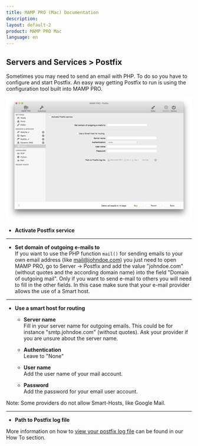 ```yaml
---
title: MAMP PRO (Mac) Documentation
description: 
layout: default-2
product: MAMP PRO Mac
language: en
---
```


## Servers and Services > Postfix

Sometimes you may need to send an email with PHP. To do so you have to configure and start Postfix. An easy way getting Postfix to run is using the configuration tool built into MAMP PRO.

![MAMP](Postfix.png)

*  **Activate Postfix service**  

---

*  **Set domain of outgoing e-mails to**  
   If you want to use the PHP function `mail()` for sending emails to your own email address (like mail@johndoe.com) you
   just need to open MAMP PRO, go to Server -> Postfix and add the value "johndoe.com" (without quotes and the according
   domain name) into the field "Domain of outgoing mail". Only if you want to send e-mail to others you will need to fill
   in the other fields. In this case make sure that your e-mail provider allows the use of a Smart host.

---

*  **Use a smart host for routing**  

    *  **Server name**  
       Fill in your server name for outgoing emails. This could be for instance "smtp.johndoe.com" (without quotes).
       Ask your provider if you are unsure about the server name.  

    *  **Authentication**  
       Leave to "None"  

    *  **User name**  
       Add the user name of your mail account.  

    *  **Password**  
       Add the password for your email user account.  

<div class="alert" role="alert">
Note: Some providers do not allow Smart-Hosts, like Google Mail.
</div>

---

*  **Path to Postfix log file**  

More information on how to [view your postfix log file](../../How-Tos/#postfix_connect) can be found in our How To     section.
